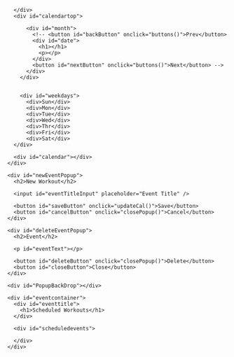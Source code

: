 <html lang="en">
<head>
    <meta charset="UTF-8">
    <meta http-equiv="X-UA-Compatible" content="IE=edge">
    <meta name="viewport" content="width=device-width, initial-scale=1.0">
    <title>Calendar</title>
    <link rel="stylesheet" href="calendar.css">
    <link href="https://fonts.googleapis.com/css2?family=Quicksand:wght@300;400;500;600;700&display=swap" rel="stylesheet">
</head>
<body>
    <div id="container">
      <div id="calendarHeader">
          
      </div> 
      <div id="calendartop">
            
          <div id="month">  
            <!-- <button id="backButton" onclick="buttons()">Prev</button>
            <div id="date">
              <h1></h1>
              <p></p>
            </div>
            <button id="nextButton" onclick="buttons()">Next</button> -->
          </div>
        </div>
        
        
        <div id="weekdays">
          <div>Sun</div>
          <div>Mon</div>
          <div>Tue</div>
          <div>Wed</div>
          <div>Thr</div>
          <div>Fri</div>
          <div>Sat</div>
      </div>

      <div id="calendar"></div>
    </div>

    <div id="newEventPopup">
      <h2>New Workout</h2>

      <input id="eventTitleInput" placeholder="Event Title" />

      <button id="saveButton" onclick="updateCal()">Save</button>
      <button id="cancelButton" onclick="closePopup()">Cancel</button>
    </div>

    <div id="deleteEventPopup">
      <h2>Event</h2>

      <p id="eventText"></p>

      <button id="deleteButton" onclick="closePopup()">Delete</button>
      <button id="closeButton">Close</button>
    </div>

    <div id="PopupBackDrop"></div>

    <div id="eventcontainer">
      <div id="eventtitle">
        <h1>Scheduled Workouts</h1>
      </div>
      
      <div id="scheduledevents">

      </div>
    </div>

  </body>
  <script src="calendar.js"></script>
</html>